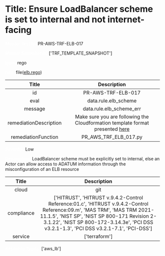 



# Title: Ensure LoadBalancer scheme is set to internal and not internet-facing


***<font color="white">Master Test Id:</font>*** PR-AWS-TRF-ELB-017

***<font color="white">Master Snapshot Id:</font>*** ['TRF_TEMPLATE_SNAPSHOT']

***<font color="white">type:</font>*** rego

***<font color="white">rule:</font>*** file([elb.rego])  
  
  
  
  

|Title|Description|
| :---: | :---: |
|id|PR-AWS-TRF-ELB-017|
|eval|data.rule.elb_scheme|
|message|data.rule.elb_scheme_err|
|remediationDescription|Make sure you are following the Cloudformation template format presented <a href='https://registry.terraform.io/providers/hashicorp/aws/latest/docs/resources/lb' target='_blank'>here</a>|
|remediationFunction|PR_AWS_TRF_ELB_017.py|


***<font color="white">Severity:</font>*** Low

***<font color="white">Description:</font>*** LoadBalancer scheme must be explicitly set to internal, else an Actor can allow access to ADATUM information through the misconfiguration of an ELB resource  
  
  

|Title|Description|
| :---: | :---: |
|cloud|git|
|compliance|['HITRUST', 'HITRUST v.9.4.2-Control Reference:01.c', 'HITRUST v.9.4.2-Control Reference:09.m', 'MAS TRM', 'MAS TRM 2021-11.1.5', 'NIST SP', 'NIST SP 800-171 Revision 2-3.1.22', 'NIST SP 800-172-3.14.3e', 'PCI DSS v3.2.1-1.3', 'PCI DSS v3.2.1-7.1', 'PCI-DSS']|
|service|['terraform']|


***<font color="white">Resource Types:</font>*** ['aws_lb']


[elb.rego]: https://github.com/prancer-io/prancer-compliance-test/tree/master/aws/terraform/elb.rego
